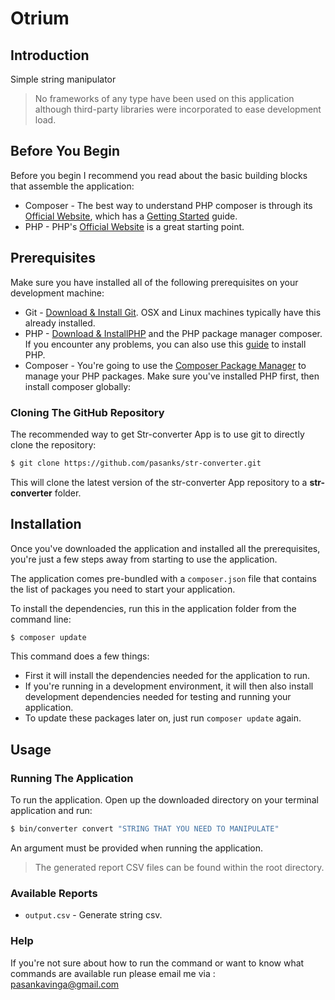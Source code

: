 # Otrium

## Introduction

Simple string manipulator

> No frameworks of any type have been used on this application although third-party libraries were incorporated to ease development load.


## Before You Begin
Before you begin I recommend you read about the basic building blocks that assemble the application:
* Composer - The best way to understand PHP composer is through its [Official Website](https://getcomposer.org/), which has a [Getting Started](https://getcomposer.org/doc/00-intro.md) guide.
* PHP - PHP's [Official Website](https://www.php.net/) is a great starting point.


## Prerequisites
Make sure you have installed all of the following prerequisites on your development machine:
* Git - [Download & Install Git](https://git-scm.com/downloads). OSX and Linux machines typically have this already installed.
* PHP - [Download & InstallPHP](https://www.php.net/downloads) and the PHP package manager composer. If you encounter any problems, you can also use this [guide](https://www.php.net/manual/en/install.php) to install PHP.
* Composer - You're going to use the [Composer Package Manager](https://getcomposer.org/) to manage your PHP packages. Make sure you've installed PHP first, then install composer globally:




### Cloning The GitHub Repository

The recommended way to get Str-converter App is to use git to directly clone the repository:

```bash
$ git clone https://github.com/pasanks/str-converter.git
```

This will clone the latest version of the str-converter App repository to a **str-converter** folder.


## Installation

Once you've downloaded the application and installed all the prerequisites, you're just a few steps away from starting to use the application.

The application comes pre-bundled with a `composer.json` file that contains the list of packages you need to start your application.

To install the dependencies, run this in the application folder from the command line:

```bash
$ composer update
```

This command does a few things:
* First it will install the dependencies needed for the application to run.
* If you're running in a development environment, it will then also install development dependencies needed for testing and running your application.
* To update these packages later on, just run `composer update` again.


## Usage

### Running The Application

To run the application. Open up the downloaded directory on your terminal application and run:

```bash
$ bin/converter convert "STRING THAT YOU NEED TO MANIPULATE"

```

An argument must be provided when running the application.


> The generated report CSV files can be found within the root directory.

### Available Reports

- `output.csv` - Generate string csv.


### Help

If you're not sure about how to run the command or want to know what commands are available run please email me via : pasankavinga@gmail.com

